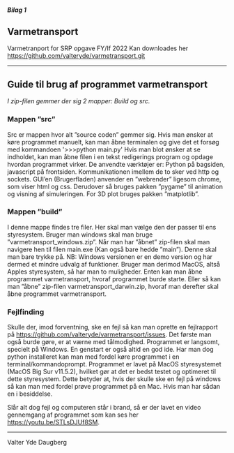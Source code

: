##### Bilag 1
## Varmetransport
Varmetranport for SRP opgave FY/If 2022
Kan downloades her https://github.com/valteryde/varmetransport.git

---
## Guide til brug af programmet varmetransport
*I zip-filen gemmer der sig 2 mapper: Build og src.*

### Mappen ”src”
Src er mappen hvor alt ”source coden” gemmer sig. Hvis man ønsker at køre programmet manuelt, kan man åbne terminalen og give det et forsøg med kommandoen
      '>>>python main.py'
Hvis man blot ønsker at se indholdet, kan man åbne filen i en tekst redigerings program og opdage hvordan programmet virker. De anvendte værktøjer er: Python på bagsiden, javascript på frontsiden. Kommunikationen imellem de to sker ved http og sockets. GUI’en (Brugerfladen) anvender en ”webrender” ligesom chrome, som viser html og css. Derudover så bruges pakken ”pygame” til animation og visning af simuleringen. For 3D plot bruges pakken ”matplotlib”. 

### Mappen ”build”
I denne mappe findes tre filer. Her skal man vælge den der passer til ens styresystem. Bruger man windows skal man bruge ”varmetransport_windows.zip”. Når man har ”åbnet” zip-filen skal man navigere hen til filen main.exe (Kan også bare hedde ”main”). Denne skal man bare trykke på. NB: Windows versionen er en demo version og har dermed et mindre udvalg af funktioner. Bruger man derimod MacOS, altså Apples styresystem, så har man to muligheder. Enten kan man åbne programmet varmetransport, hvoraf programmet burde starte. Eller så kan man ”åbne” zip-filen varmetransport_darwin.zip, hvoraf man derefter skal åbne programmet varmetransport.

### Fejlfinding
Skulle der, imod forventning, ske en fejl så kan man oprette en fejlrapport på https://github.com/valteryde/varmetransport/issues. Det første man også burde gøre, er at værne med tålmodighed. Programmet er langsomt, specielt på Windows. En genstart er også altid en god ide. Har man dog python installeret kan man med fordel køre programmet i en terminal/kommandoprompt. Programmet er lavet på MacOS styresystemet (MacOS Big Sur v11.5.2), hvilket gør at det er bedst testet og optimeret til dette styresystem. Dette betyder at, hvis der skulle ske en fejl på windows så kan man med fordel prøve programmet på en Mac. Hvis man har sådan en i besiddelse.

Slår alt dog fejl og computeren står i brand, så er der lavet en video gennemgang af programmet som kan ses her  https://youtu.be/STLsDJUf8SM. 

---
Valter Yde Daugberg
